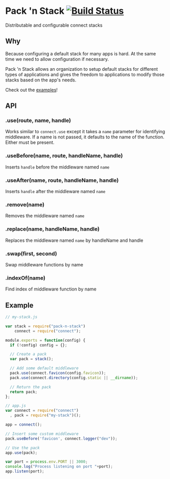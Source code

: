 Pack 'n Stack [![Build Status](https://secure.travis-ci.org/CamShaft/pack-n-stack.png?branch=master)](https://travis-ci.org/CamShaft/pack-n-stack)
=============

Distributable and configurable connect stacks


Why
---

Because configuring a default stack for many apps is hard. At the same time we need to allow configuration if necessary.

Pack 'n Stack allows an organization to setup default stacks for different types of applications and gives the freedom to applications to modify those stacks based on the app's needs.

Check out the [examples](examples)!

API
---

### .use(route, name, handle)

Works similar to `connect.use` except it takes a `name` parameter for identifying middleware. If a name is not passed, it defaults to the name of the function. Either must be present.

### .useBefore(name, route, handleName, handle)

Inserts `handle` before the middleware named `name`

### .useAfter(name, route, handleName, handle)

Inserts `handle` after the middleware named `name`

### .remove(name)

Removes the middleware named `name`

### .replace(name, handleName, handle)

Replaces the middleware named `name` by handleName and handle

### .swap(first, second)

Swap middleware functions by name

### .indexOf(name)

Find index of middleware function by name


Example
-------

```js
// my-stack.js

var stack = require("pack-n-stack")
    connect = require("connect");

module.exports = function(config) {
  if (!config) config = {};

  // Create a pack
  var pack = stack();

  // Add some default middleware
  pack.use(connect.favicon(config.favicon));
  pack.use(connect.directory(config.static || __dirname));

  // Return the pack
  return pack;
};
```

```js
// app.js
var connect = require("connect")
  , pack = require("my-stack")();

app = connect();

// Insert some custom middleware
pack.useBefore('favicon', connect.logger("dev"));

// Use the pack
app.use(pack);

var port = process.env.PORT || 3000;
console.log("Process listening on port "+port);
app.listen(port);
```